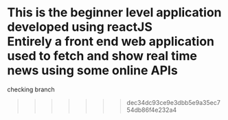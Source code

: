 This is the beginner level application developed using reactJS 
<br>
Entirely a front end web application used to fetch and show real time news using some online APIs
=======
checking branch

>>>>>>> dec34dc93ce9e3dbb5e9a35ec754db86f4e232a4
